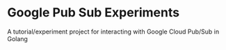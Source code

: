 # Google Pub Sub Experiments

A tutorial/experiment project for interacting with Google Cloud Pub/Sub in Golang
